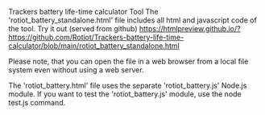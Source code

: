 Trackers battery life-time calculator Tool
The 'rotiot_battery_standalone.html' file includes all html and javascript code of the tool. Try it out (served from github) 
https://htmlpreview.github.io/?https://github.com/Rotiot/Trackers-battery-life-time-calculator/blob/main/rotiot_battery_standalone.html

Please note, that you can open the file in a web browser from a local file system even without using a web server.

The 'rotiot_battery.html' file uses the separate 'rotiot_battery.js' Node.js module. If you want to test the 'rotiot_battery.js' module, use the node test.js command.
